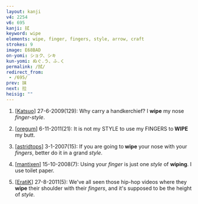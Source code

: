 ```yaml
---
layout: kanji
v4: 2254
v6: 695
kanji: 拭
keyword: wipe
elements: wipe, finger, fingers, style, arrow, craft
strokes: 9
image: E68BAD
on-yomi: ショク、シキ
kun-yomi: ぬぐ.う、ふ.く
permalink: /拭/
redirect_from:
 - /695/
prev: 抹
next: 拉
heisig: ""
---
```


1) [<a href="http://kanji.koohii.com/profile/Katsuo">Katsuo</a>] 27-6-2009(129): Why carry a handkerchief? I <strong>wipe</strong> my nose <em>finger-style</em>.

2) [<a href="http://kanji.koohii.com/profile/oregum">oregum</a>] 6-11-2011(21): It is not my STYLE to use my FINGERS to<strong> WIPE</strong> my butt.

3) [<a href="http://kanji.koohii.com/profile/astridtops">astridtops</a>] 3-1-2007(15): If you are going to<strong> wipe</strong> your nose with your <em>fingers</em>, better do it in a grand <em>style</em>.

4) [<a href="http://kanji.koohii.com/profile/mantixen">mantixen</a>] 15-10-2008(7): Using your <em>finger</em> is just one <em>style</em> of <strong>wiping</strong>. I use toilet paper.

5) [<a href="http://kanji.koohii.com/profile/EratiK">EratiK</a>] 27-8-2011(5): We&#039;ve all seen those hip-hop videos where they<strong> wipe</strong> their shoulder with their <em>fingers</em>, and it&#039;s supposed to be the height of <em>style</em>.

